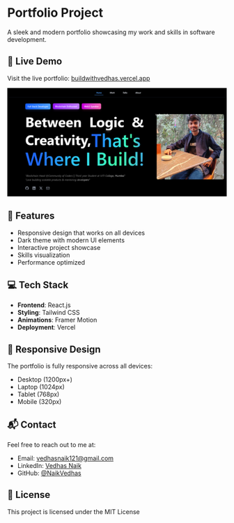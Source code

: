 # Portfolio Project

A sleek and modern portfolio showcasing my work and skills in software development.

## 🔗 Live Demo

Visit the live portfolio: [buildwithvedhas.vercel.app](https://buildwithvedhas.vercel.app/)


![Portfolio Preview](https://github.com/NaikVedhas/Portfolio/blob/main/src/assets/home.png)


## 🚀 Features

- Responsive design that works on all devices
- Dark theme with modern UI elements
- Interactive project showcase
- Skills visualization
- Performance optimized

## 💻 Tech Stack

- **Frontend**: React.js
- **Styling**: Tailwind CSS
- **Animations**: Framer Motion
- **Deployment**: Vercel



## 📱 Responsive Design

The portfolio is fully responsive across all devices:

- Desktop (1200px+)
- Laptop (1024px)
- Tablet (768px)
- Mobile (320px)



## 📬 Contact

Feel free to reach out to me at:
- Email: vedhasnaik121@gmail.com
- LinkedIn: [Vedhas Naik](https://www.linkedin.com/in/vedhas-naik-005378253/)
- GitHub: [@NaikVedhas](https://github.com/yourusername)

## 📄 License

This project is licensed under the MIT License 
